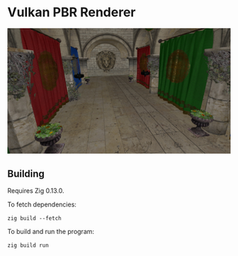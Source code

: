 # Vulkan PBR Renderer
![Sponza Screenshot](misc/sponza-pbr.jpg?raw=true)
## Building
Requires Zig 0.13.0.

To fetch dependencies:
```
zig build --fetch
```
To build and run the program:
```
zig build run
```
